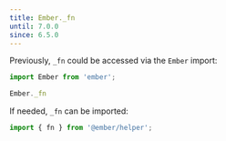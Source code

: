 ```yaml
---
title: Ember._fn
until: 7.0.0
since: 6.5.0
---
```



Previously, `_fn` could be accessed via the `Ember` import:
```js
import Ember from 'ember';

Ember._fn
```

If needed, `_fn` can be imported:
```js
import { fn } from '@ember/helper';
```
